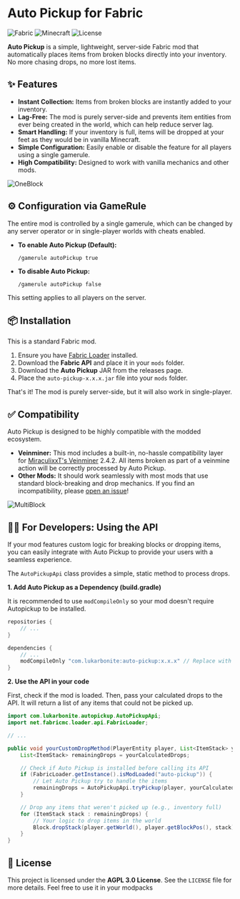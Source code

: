 # Auto Pickup for Fabric

![Fabric](https://img.shields.io/badge/modloader-fabric-blue?style=for-the-badge)
![Minecraft](https://img.shields.io/badge/minecraft-1.21.6-green?style=for-the-badge)
![License](https://img.shields.io/badge/license-AGPL%203.0-lightgrey?style=for-the-badge)

**Auto Pickup** is a simple, lightweight, server-side Fabric mod that automatically places items from broken blocks directly into your inventory. No more chasing drops, no more lost items.

## ✨ Features

*   **Instant Collection:** Items from broken blocks are instantly added to your inventory.
*   **Lag-Free:** The mod is purely server-side and prevents item entities from ever being created in the world, which can help reduce server lag.
*   **Smart Handling:** If your inventory is full, items will be dropped at your feet as they would be in vanilla Minecraft.
*   **Simple Configuration:** Easily enable or disable the feature for all players using a single gamerule.
*   **High Compatibility:** Designed to work with vanilla mechanics and other mods.


![OneBlock](https://github.com/user-attachments/assets/5e3afe38-de87-4a3a-a0fa-3de2fa9a7a8f)


## ⚙️ Configuration via GameRule

The entire mod is controlled by a single gamerule, which can be changed by any server operator or in single-player worlds with cheats enabled.

*   **To enable Auto Pickup (Default):**
    ```
    /gamerule autoPickup true
    ```

*   **To disable Auto Pickup:**
    ```
    /gamerule autoPickup false
    ```

This setting applies to all players on the server.

## 📦 Installation

This is a standard Fabric mod.

1.  Ensure you have [Fabric Loader](https://fabricmc.net/use/) installed.
2.  Download the **Fabric API** and place it in your `mods` folder.
3.  Download the **Auto Pickup** JAR from the releases page.
4.  Place the `auto-pickup-x.x.x.jar` file into your `mods` folder.

That's it! The mod is purely server-side, but it will also work in single-player.

## ✅ Compatibility

Auto Pickup is designed to be highly compatible with the modded ecosystem.

*   **Veinminer:** This mod includes a built-in, no-hassle compatibility layer for [MiraculixxT's Veinminer](https://modrinth.com/datapack/veinminer) 2.4.2. All items broken as part of a veinmine action will be correctly processed by Auto Pickup.
*   **Other Mods:** It should work seamlessly with most mods that use standard block-breaking and drop mechanics. If you find an incompatibility, please [open an issue](https://github.com/lukarbonite/autopickup/issues)!

![MultiBlock](https://github.com/user-attachments/assets/63267ae6-2c95-47ea-821b-2cc5b50218bb)


## 👩‍💻 For Developers: Using the API

If your mod features custom logic for breaking blocks or dropping items, you can easily integrate with Auto Pickup to provide your users with a seamless experience.

The `AutoPickupApi` class provides a simple, static method to process drops.

**1. Add Auto Pickup as a Dependency (build.gradle)**

It is recommended to use `modCompileOnly` so your mod doesn't require Autopickup to be installed.

```groovy
repositories {
    // ...
}

dependencies {
    // ...
    modCompileOnly "com.lukarbonite:auto-pickup:x.x.x" // Replace with the correct group/version
}
```

**2. Use the API in your code**

First, check if the mod is loaded. Then, pass your calculated drops to the API. It will return a list of any items that could not be picked up.

```java
import com.lukarbonite.autopickup.AutoPickupApi;
import net.fabricmc.loader.api.FabricLoader;

// ...

public void yourCustomDropMethod(PlayerEntity player, List<ItemStack> yourCalculatedDrops) {
    List<ItemStack> remainingDrops = yourCalculatedDrops;

    // Check if Auto Pickup is installed before calling its API
    if (FabricLoader.getInstance().isModLoaded("auto-pickup")) {
        // Let Auto Pickup try to handle the items
        remainingDrops = AutoPickupApi.tryPickup(player, yourCalculatedDrops);
    }

    // Drop any items that weren't picked up (e.g., inventory full)
    for (ItemStack stack : remainingDrops) {
        // Your logic to drop items in the world
        Block.dropStack(player.getWorld(), player.getBlockPos(), stack);
    }
}
```

## 📜 License

This project is licensed under the **AGPL 3.0 License**. See the `LICENSE` file for more details. Feel free to use it in your modpacks
